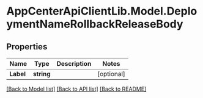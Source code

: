 # AppCenterApiClientLib.Model.DeploymentNameRollbackReleaseBody
## Properties

Name | Type | Description | Notes
------------ | ------------- | ------------- | -------------
**Label** | **string** |  | [optional] 

[[Back to Model list]](../README.md#documentation-for-models) [[Back to API list]](../README.md#documentation-for-api-endpoints) [[Back to README]](../README.md)

